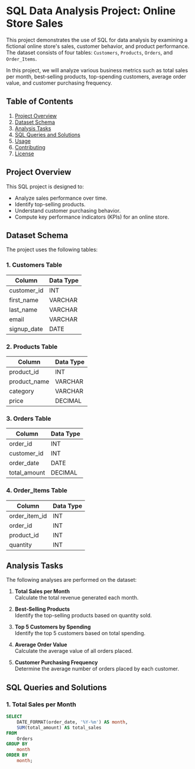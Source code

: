 # SQL Data Analysis Project: Online Store Sales

This project demonstrates the use of SQL for data analysis by examining a fictional online store's sales, customer behavior, and product performance. The dataset consists of four tables: `Customers`, `Products`, `Orders`, and `Order_Items`. 

In this project, we will analyze various business metrics such as total sales per month, best-selling products, top-spending customers, average order value, and customer purchasing frequency.

## Table of Contents

1. [Project Overview](#project-overview)
2. [Dataset Schema](#dataset-schema)
3. [Analysis Tasks](#analysis-tasks)
4. [SQL Queries and Solutions](#sql-queries-and-solutions)
5. [Usage](#usage)
6. [Contributing](#contributing)
7. [License](#license)

## Project Overview

This SQL project is designed to:
- Analyze sales performance over time.
- Identify top-selling products.
- Understand customer purchasing behavior.
- Compute key performance indicators (KPIs) for an online store.

## Dataset Schema

The project uses the following tables:

### 1. Customers Table

| Column         | Data Type   |
|----------------|-------------|
| customer_id    | INT         |
| first_name     | VARCHAR     |
| last_name      | VARCHAR     |
| email          | VARCHAR     |
| signup_date    | DATE        |

### 2. Products Table

| Column         | Data Type   |
|----------------|-------------|
| product_id     | INT         |
| product_name   | VARCHAR     |
| category       | VARCHAR     |
| price          | DECIMAL     |

### 3. Orders Table

| Column         | Data Type   |
|----------------|-------------|
| order_id       | INT         |
| customer_id    | INT         |
| order_date     | DATE        |
| total_amount   | DECIMAL     |

### 4. Order_Items Table

| Column         | Data Type   |
|----------------|-------------|
| order_item_id  | INT         |
| order_id       | INT         |
| product_id     | INT         |
| quantity       | INT         |

## Analysis Tasks

The following analyses are performed on the dataset:

1. **Total Sales per Month**  
   Calculate the total revenue generated each month.

2. **Best-Selling Products**  
   Identify the top-selling products based on quantity sold.

3. **Top 5 Customers by Spending**  
   Identify the top 5 customers based on total spending.

4. **Average Order Value**  
   Calculate the average value of all orders placed.

5. **Customer Purchasing Frequency**  
   Determine the average number of orders placed by each customer.

## SQL Queries and Solutions

### 1. Total Sales per Month

```sql
SELECT 
    DATE_FORMAT(order_date, '%Y-%m') AS month,
    SUM(total_amount) AS total_sales
FROM 
    Orders
GROUP BY 
    month
ORDER BY 
    month;
